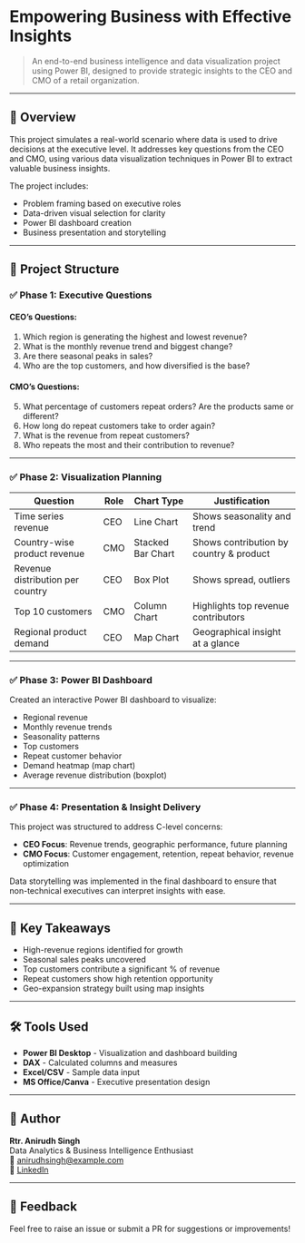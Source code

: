 # Empowering Business with Effective Insights

> An end-to-end business intelligence and data visualization project using Power BI, designed to provide strategic insights to the CEO and CMO of a retail organization.

---

## 📌 Overview

This project simulates a real-world scenario where data is used to drive decisions at the executive level. It addresses key questions from the CEO and CMO, using various data visualization techniques in Power BI to extract valuable business insights.

The project includes:
- Problem framing based on executive roles
- Data-driven visual selection for clarity
- Power BI dashboard creation
- Business presentation and storytelling

---

## 🧩 Project Structure

### ✅ Phase 1: Executive Questions

#### CEO’s Questions:
1. Which region is generating the highest and lowest revenue?
2. What is the monthly revenue trend and biggest change?
3. Are there seasonal peaks in sales?
4. Who are the top customers, and how diversified is the base?

#### CMO’s Questions:
5. What percentage of customers repeat orders? Are the products same or different?
6. How long do repeat customers take to order again?
7. What is the revenue from repeat customers?
8. Who repeats the most and their contribution to revenue?

---

### ✅ Phase 2: Visualization Planning

| Question | Role | Chart Type | Justification |
|---------|------|------------|----------------|
| Time series revenue | CEO | Line Chart | Shows seasonality and trend |
| Country-wise product revenue | CMO | Stacked Bar Chart | Shows contribution by country & product |
| Revenue distribution per country | CEO | Box Plot | Shows spread, outliers |
| Top 10 customers | CMO | Column Chart | Highlights top revenue contributors |
| Regional product demand | CEO | Map Chart | Geographical insight at a glance |

---

### ✅ Phase 3: Power BI Dashboard

Created an interactive Power BI dashboard to visualize:
- Regional revenue
- Monthly revenue trends
- Seasonality patterns
- Top customers
- Repeat customer behavior
- Demand heatmap (map chart)
- Average revenue distribution (boxplot)

---

### ✅ Phase 4: Presentation & Insight Delivery

This project was structured to address C-level concerns:

- **CEO Focus**: Revenue trends, geographic performance, future planning
- **CMO Focus**: Customer engagement, retention, repeat behavior, revenue optimization

Data storytelling was implemented in the final dashboard to ensure that non-technical executives can interpret insights with ease.

---

## 🧠 Key Takeaways

- High-revenue regions identified for growth
- Seasonal sales peaks uncovered
- Top customers contribute a significant % of revenue
- Repeat customers show high retention opportunity
- Geo-expansion strategy built using map insights

---

## 🛠 Tools Used

- **Power BI Desktop** - Visualization and dashboard building
- **DAX** - Calculated columns and measures
- **Excel/CSV** - Sample data input
- **MS Office/Canva** - Executive presentation design

---

## 👤 Author

**Rtr. Anirudh Singh**  
Data Analytics & Business Intelligence Enthusiast  
📧 anirudhsingh@example.com  
🔗 [LinkedIn](https://www.linkedin.com)

---

## 💬 Feedback

Feel free to raise an issue or submit a PR for suggestions or improvements!

